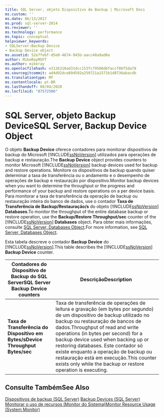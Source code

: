 ```yaml
---
title: SQL Server, objeto Dispositivo de Backup | Microsoft Docs
ms.custom: ''
ms.date: 06/13/2017
ms.prod: sql-server-2014
ms.reviewer: ''
ms.technology: performance
ms.topic: conceptual
helpviewer_keywords:
- SQLServer:Backup Device
- Backup Device object
ms.assetid: 52e7febf-d5e0-4674-945b-aacc40a9ad6e
author: MikeRayMSFT
ms.author: mikeray
ms.openlocfilehash: e3126310ad31dcc153fc79508dbfaccf86f5da78
ms.sourcegitcommit: ad4d92dce894592a259721a1571b1d8736abacdb
ms.translationtype: MT
ms.contentlocale: pt-BR
ms.lasthandoff: 08/04/2020
ms.locfileid: "87572506"
---
```

# <a name="sql-server-backup-device-object"></a><span data-ttu-id="4a638-102">SQL Server, objeto Backup Device</span><span class="sxs-lookup"><span data-stu-id="4a638-102">SQL Server, Backup Device Object</span></span>
  <span data-ttu-id="4a638-103">O objeto **Backup Device** oferece contadores para monitorar dispositivos de backup do Microsoft [!INCLUDE[ssNoVersion](../../includes/ssnoversion-md.md)] utilizados para operações de backup e restauração.</span><span class="sxs-lookup"><span data-stu-id="4a638-103">The **Backup Device** object provides counters to monitor Microsoft [!INCLUDE[ssNoVersion](../../includes/ssnoversion-md.md)] backup devices used for backup and restore operations.</span></span> <span data-ttu-id="4a638-104">Monitore os dispositivos de backup quando quiser determinar a taxa de transferência ou o andamento e o desempenho de operações de backup e restauração por dispositivo.</span><span class="sxs-lookup"><span data-stu-id="4a638-104">Monitor backup devices when you want to determine the throughput or the progress and performance of your backup and restore operations on a per device basis.</span></span> <span data-ttu-id="4a638-105">Para monitorar a taxa de transferência da operação de backup ou restauração inteira do banco de dados, use o contador **Taxa de Transferência de Backup/Restauração/s** do objeto [!INCLUDE[ssNoVersion](../../includes/ssnoversion-md.md)] **Databases**.</span><span class="sxs-lookup"><span data-stu-id="4a638-105">To monitor the throughput of the entire database backup or restore operation, use the **Backup/Restore Throughput/sec** counter of the [!INCLUDE[ssNoVersion](../../includes/ssnoversion-md.md)] **Databases** object.</span></span> <span data-ttu-id="4a638-106">Para obter mais informações, consulte [SQL Server, Databases Object](sql-server-databases-object.md).</span><span class="sxs-lookup"><span data-stu-id="4a638-106">For more information, see [SQL Server, Databases Object](sql-server-databases-object.md).</span></span>  
  
 <span data-ttu-id="4a638-107">Esta tabela descreve o contador **Backup Device** do [!INCLUDE[ssNoVersion](../../includes/ssnoversion-md.md)].</span><span class="sxs-lookup"><span data-stu-id="4a638-107">This table describes the [!INCLUDE[ssNoVersion](../../includes/ssnoversion-md.md)] **Backup Device** counter.</span></span>  
  
|<span data-ttu-id="4a638-108">Contadores do Dispositivo de Backup do SQL Server</span><span class="sxs-lookup"><span data-stu-id="4a638-108">SQL Server Backup Device counters</span></span>|<span data-ttu-id="4a638-109">Descrição</span><span class="sxs-lookup"><span data-stu-id="4a638-109">Description</span></span>|  
|---------------------------------------|-----------------|  
|<span data-ttu-id="4a638-110">**Taxa de Transferência do Dispositivo em Bytes/s**</span><span class="sxs-lookup"><span data-stu-id="4a638-110">**Device Throughput Bytes/sec**</span></span>|<span data-ttu-id="4a638-111">Taxa de transferência de operações de leitura e gravação (em bytes por segundo) de um dispositivo de backup utilizado no backup ou restauração de bancos de dados.</span><span class="sxs-lookup"><span data-stu-id="4a638-111">Throughput of read and write operations (in bytes per second) for a backup device used when backing up or restoring databases.</span></span> <span data-ttu-id="4a638-112">Este contador só existe enquanto a operação de backup ou restauração está em execução.</span><span class="sxs-lookup"><span data-stu-id="4a638-112">This counter exists only while the backup or restore operation is executing.</span></span>|  
  
## <a name="see-also"></a><span data-ttu-id="4a638-113">Consulte Também</span><span class="sxs-lookup"><span data-stu-id="4a638-113">See Also</span></span>  
 <span data-ttu-id="4a638-114">[Dispositivos de backup &#40;SQL Server&#41;](../backup-restore/backup-devices-sql-server.md) </span><span class="sxs-lookup"><span data-stu-id="4a638-114">[Backup Devices &#40;SQL Server&#41;](../backup-restore/backup-devices-sql-server.md) </span></span>  
 [<span data-ttu-id="4a638-115">Monitorar o uso de recursos &#40;Monitor do Sistema&#41;</span><span class="sxs-lookup"><span data-stu-id="4a638-115">Monitor Resource Usage &#40;System Monitor&#41;</span></span>](monitor-resource-usage-system-monitor.md)  
  
  
